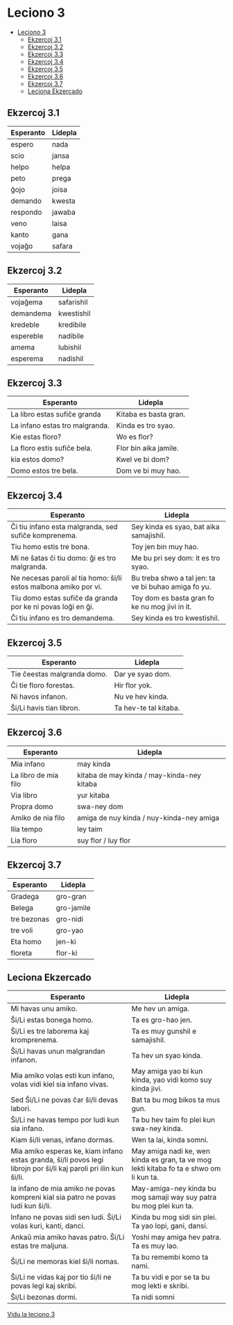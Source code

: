 # Leciono 3

- [Leciono 3](#leciono-3)
  - [Ekzercoj 3.1](#ekzercoj-31)
  - [Ekzercoj 3.2](#ekzercoj-32)
  - [Ekzercoj 3.3](#ekzercoj-33)
  - [Ekzercoj 3.4](#ekzercoj-34)
  - [Ekzercoj 3.5](#ekzercoj-35)
  - [Ekzercoj 3.6](#ekzercoj-36)
  - [Ekzercoj 3.7](#ekzercoj-37)
  - [Leciona Ekzercado](#leciona-ekzercado)

## Ekzercoj 3.1

| Esperanto | Lidepla |
| --------- | ------- |
| espero    | nada    |
| scio      | jansa   |
| helpo     | helpa   |
| peto      | prega   |
| ĝojo      | joisa   |
| demando   | kwesta  |
| respondo  | jawaba  |
| veno      | laisa   |
| kanto     | gana    |
| vojaĝo    | safara  |

## Ekzercoj 3.2

| Esperanto | Lidepla    |
| --------- | ---------- |
| vojaĝema  | safarishil |
| demandema | kwestishil |
| kredeble  | kredibile  |
| espereble | nadibile   |
| amema     | lubishil   |
| esperema  | nadishil   |

## Ekzercoj 3.3

| Esperanto                      | Lidepla               |
| ------------------------------ | --------------------- |
| La libro estas sufiĉe granda   | Kitaba es basta gran. |
| La infano estas tro malgranda. | Kinda es tro syao.    |
| Kie estas floro?               | Wo es flor?           |
| La floro estis sufiĉe bela.    | Flor bin aika jamile. |
| kia estos domo?                | Kwel ve bi dom?       |
| Domo estos tre bela.           | Dom ve bi muy hao.    |

## Ekzercoj 3.4

| Esperanto                                                        | Lidepla                                              |
| ---------------------------------------------------------------- | ---------------------------------------------------- |
| Ĉi tiu infano esta malgranda, sed sufiĉe komprenema.             | Sey kinda es syao, bat aika samajishil.              |
| Tiu homo estis tre bona.                                         | Toy jen bin muy hao.                                 |
| Mi ne ŝatas ĉi tiu domo: ĝi es tro malgranda.                    | Me bu pri sey dom: it es tro syao.                   |
| Ne necesas paroli al tia homo: ŝi/li estos malbona amiko por vi. | Bu treba shwo a tal jen: ta ve bi buhao amiga fo yu. |
| Tiu domo estas sufiĉe da granda por ke ni povas loĝi en ĝi.      | Toy dom es basta gran fo ke nu mog jivi in it.       |
| Ĉi tiu infano es tro demandema.                                  | Sey kinda es tro kwestishil.                         |

## Ekzercoj 3.5

| Esperanto                   | Lidepla               |
| --------------------------- | --------------------- |
| Tie ĉeestas malgranda domo. | Dar ye syao dom.      |
| Ĉi tie floro forestas.      | Hir flor yok.         |
| Ni havos infanon.           | Nu ve hev kinda.      |
| Ŝi/Li havis tian libron.    | Ta hev-te tal kitaba. |

## Ekzercoj 3.6

| Esperanto                    | Lidepla                                    |
| ---------------------------- | ------------------------------------------ |
| Mia infano                   | may kinda                                  |
| La libro de mia filo         | kitaba de may kinda / may-kinda-ney kitaba |
| Via libro                    | yur kitaba                                 |
| Propra domo                  | swa-ney dom                                |
| Amiko de nia filo            | amiga de nuy kinda / nuy-kinda-ney amiga   |
| Ilia tempo                   | ley taim                                   |
| Lia floro                    | suy flor / luy flor                        |

## Ekzercoj 3.7

| Esperanto   | Lidepla    |
| ----------- | ---------- |
| Gradega     | gro-gran   |
| Belega      | gro-jamile |
| tre bezonas | gro-nidi   |
| tre voli    | gro-yao    |
| Eta homo    | jen-ki     |
| floreta     | flor-ki    |

## Leciona Ekzercado

| Esperanto                                                                                                         | Lidepla                                                                                 |
| ----------------------------------------------------------------------------------------------------------------- | --------------------------------------------------------------------------------------- |
| Mi havas unu amiko.                                                                                               | Me hev un amiga.                                                                        |
| Ŝi/Li estas bonega homo.                                                                                          | Ta es gro-hao jen.                                                                      |
| Ŝi/Li es tre laborema kaj kromprenema.                                                                            | Ta es muy gunshil e samajishil.                                                         |
| Ŝi/Li havas unun malgrandan infanon.                                                                              | Ta hev un syao kinda.                                                                   |
| Mia amiko volas esti kun infano, volas vidi kiel sia infano vivas.                                                | May amiga yao bi kun kinda, yao vidi komo suy kinda jivi.                               |
| Sed Ŝi/Li ne povas ĉar ŝi/li devas labori.                                                                        | Bat ta bu mog bikos ta mus gun.                                                         |
| Ŝi/Li ne havas tempo por ludi kun sia infano.                                                                     | Ta bu hev taim fo plei kun swa-ney kinda.                                               |
| Kiam ŝi/li venas, infano dormas.                                                                                  | Wen ta lai, kinda somni.                                                                |
| Mia amiko esperas ke, kiam infano estas granda, ŝi/li povos legi librojn por ŝi/li kaj paroli pri ilin kun ŝi/li. | May amiga nadi ke, wen kinda es gran, ta ve mog lekti kitaba fo ta e shwo om li kun ta. |
| la infano de mia amiko ne povas kompreni kial sia patro ne povas ludi kun ŝi/li.                                  | May-amiga-ney kinda bu mog samaji way suy patra bu mog plei kun ta.                     |
| Infano ne povas sidi sen ludi. Ŝi/Li volas kuri, kanti, danci.                                                    | Kinda bu mog sidi sin plei. Ta yao lopi, gani, dansi.                                   |
| Ankaŭ mia amiko havas patro. Ŝi/Li estas tre maljuna.                                                             | Yoshi may amiga hev patra. Ta es muy lao.                                               |
| Ŝi/Li ne memoras kiel ŝi/li nomas.                                                                                | Ta bu remembi komo ta nami.                                                             |
| Ŝi/Li ne vidas kaj por tio ŝi/li ne povas legi kaj skribi.                                                        | Ta bu vidi e por se ta bu mog lekti e skribi.                                           |
| Ŝi/Li bezonas dormi.                                                                                              | Ta nidi somni                                                                           |

[Vidu la leciono 3](../lecionoj/leciono3.md)
